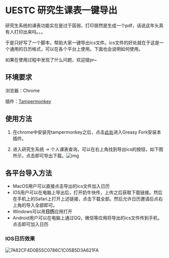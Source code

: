 # UESTC 研究生课表一键导出
研究生系统的课表功能实在是过于孱弱，打印居然是生成一个pdf，话说这年头真有人打印出来吗。。。

于是只好写了一个脚本，帮助大家一键导出ics文件。ics文件的好处就在于这是一个通用的日历格式，可以在各个平台上使用。下面也会说明如何使用。

如果在使用过程中发现了什么问题，欢迎提pr~


## 环境要求

浏览器：Chrome

插件：[Tampermonkey](https://www.tampermonkey.net/)



## 使用方法

1. 在chrome中安装完tampermonkey之后，点击[此处](https://greasyfork.org/zh-CN/scripts/422597-uestc-%E7%A0%94%E7%A9%B6%E7%94%9F%E8%AF%BE%E8%A1%A8ics%E5%AF%BC%E5%87%BA)进入Greasy Fork安装本插件。

2. 进入研究生系统 -> 个人课表查询，可以在右上角找到导出ics的按钮，如下图所示，点击即可导出下载。![img](https://greasyfork.s3.us-east-2.amazonaws.com/2o5d0zmn7naqyxq4nwj3gy0oleh1)

## 各平台导入方法

* MacOS用户可以直接点击导出的ics文件加入日历
* IOS用户可以在电脑上导出后，打开奶牛快传，上传之后获取下载链接。然后在手机上的Safari上打开上述链接，点击下载全部。然后允许日历邀请后点右上角的导入全部即可。
* Windows可以用**日历**应用打开
* Android用户可以在电脑上通过QQ，微信等应用将导出的ics文件传到手机，点击即可加入日历



### IOS日历效果

![7A82CF4D0B55C0786C1C05B5D3A621FA](https://gitee.com/ygowill/pic_bed/raw/master/blog/20210304135702.png)
